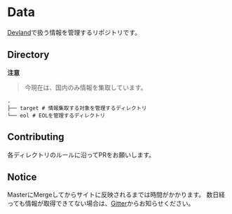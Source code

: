 # Data

[Devland](https://dev1and.com)で扱う情報を管理するリポジトリです。

## Directory


**注意**
> 今現在は、国内のみ情報を集取しています。

```
.
├── target # 情報集取する対象を管理するディレクトリ
└── eol # EOLを管理するディレクトリ
```

## Contributing

各ディレクトリのルールに沿ってPRをお願いします。

## Notice

MasterにMergeしてからサイトに反映されるまでは時間がかかります。
数日経っても情報が取得できてない場合は、[Gitter](https://gitter.im/dev1and/community)からお知らせください。
